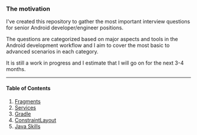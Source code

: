 ### The motivation 

I've created this repository to gather the most important interview questions for senior Android developer/engineer positions. 

The questions are categorized based on major aspects and tools in the Android development workflow and I aim to cover the most basic to advanced scenarios in each category.

It is still a work in progress and I estimate that I will go on for the next 3-4 months.

___
#### Table of Contents

1. [Fragments](https://github.com/farhad/android-interview/blob/master/fragments.md)
2. [Services](https://github.com/farhad/android-interview/blob/master/services.md)
3. [Gradle](https://github.com/farhad/android-interview/blob/master/gradle.md)
4. [ConstraintLayout](https://github.com/farhad/android-interview/blob/master/constraintlayout.md)
5. [Java Skills](https://github.com/ImanX/android-interview/blob/master/java-skills.md)

